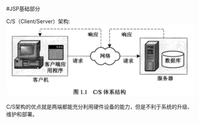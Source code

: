 #JSP基础部分

C/S（Client/Server）架构:
![](/assets/162D5866-BB8B-43DF-B3F1-D02830F898D1.png)

C/S架构的优点就是两端都能充分利用硬件设备的能力，但是不利于系统的升级、维护和部署。


